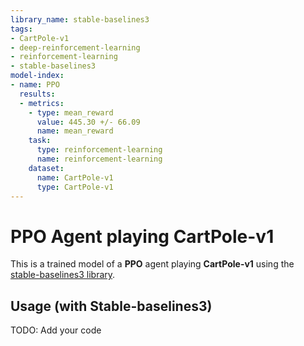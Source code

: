 ```yaml
---
library_name: stable-baselines3
tags:
- CartPole-v1
- deep-reinforcement-learning
- reinforcement-learning
- stable-baselines3
model-index:
- name: PPO
  results:
  - metrics:
    - type: mean_reward
      value: 445.30 +/- 66.09
      name: mean_reward
    task:
      type: reinforcement-learning
      name: reinforcement-learning
    dataset:
      name: CartPole-v1
      type: CartPole-v1
---
```


  # **PPO** Agent playing **CartPole-v1**
  This is a trained model of a **PPO** agent playing **CartPole-v1** using the [stable-baselines3 library](https://github.com/DLR-RM/stable-baselines3).
  
  ## Usage (with Stable-baselines3)
  TODO: Add your code
  